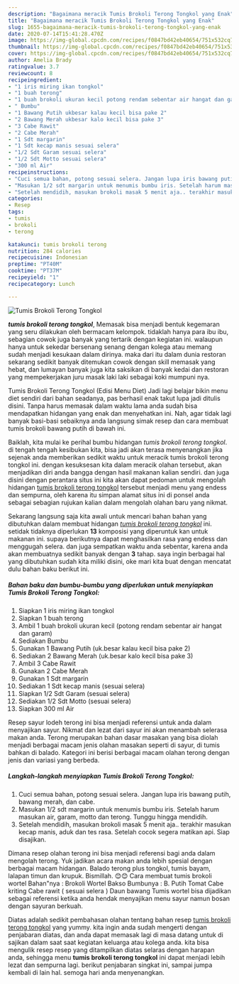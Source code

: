 ```yaml
---
description: "Bagaimana meracik Tumis Brokoli Terong Tongkol yang Enak"
title: "Bagaimana meracik Tumis Brokoli Terong Tongkol yang Enak"
slug: 1655-bagaimana-meracik-tumis-brokoli-terong-tongkol-yang-enak
date: 2020-07-14T15:41:28.470Z
image: https://img-global.cpcdn.com/recipes/f0847bd42eb40654/751x532cq70/tumis-brokoli-terong-tongkol-foto-resep-utama.jpg
thumbnail: https://img-global.cpcdn.com/recipes/f0847bd42eb40654/751x532cq70/tumis-brokoli-terong-tongkol-foto-resep-utama.jpg
cover: https://img-global.cpcdn.com/recipes/f0847bd42eb40654/751x532cq70/tumis-brokoli-terong-tongkol-foto-resep-utama.jpg
author: Amelia Brady
ratingvalue: 3.7
reviewcount: 8
recipeingredient:
- "1 iris miring ikan tongkol"
- "1 buah terong"
- "1 buah brokoli ukuran kecil potong rendam sebentar air hangat dan garam"
- " Bumbu"
- "1 Bawang Putih ukbesar kalau kecil bisa pake 2"
- "2 Bawang Merah ukbesar kalo kecil bisa pake 3"
- "3 Cabe Rawit"
- "2 Cabe Merah"
- "1 Sdt margarin"
- "1 Sdt kecap manis sesuai selera"
- "1/2 Sdt Garam sesuai selera"
- "1/2 Sdt Motto sesuai selera"
- "300 ml Air"
recipeinstructions:
- "Cuci semua bahan, potong sesuai selera. Jangan lupa iris bawang putih, bawang merah, dan cabe."
- "Masukan 1/2 sdt margarin untuk menumis bumbu iris. Setelah harum masukan air, garam, motto dan terong. Tunggu hingga mendidih."
- "Setelah mendidih, masukan brokoli masak 5 menit aja.. terakhir masukan kecap manis, aduk dan tes rasa. Setelah cocok segera matikan api. Siap disajikan."
categories:
- Resep
tags:
- tumis
- brokoli
- terong

katakunci: tumis brokoli terong 
nutrition: 284 calories
recipecuisine: Indonesian
preptime: "PT40M"
cooktime: "PT37M"
recipeyield: "1"
recipecategory: Lunch

---
```



![Tumis Brokoli Terong Tongkol](https://img-global.cpcdn.com/recipes/f0847bd42eb40654/751x532cq70/tumis-brokoli-terong-tongkol-foto-resep-utama.jpg)

<b><i>tumis brokoli terong tongkol</i></b>, Memasak bisa menjadi bentuk kegemaran yang seru dilakukan oleh bermacam kelompok. tidaklah hanya para ibu ibu, sebagian cowok juga banyak yang tertarik dengan kegiatan ini. walaupun hanya untuk sekedar bersenang senang dengan kolega atau memang sudah menjadi kesukaan dalam dirinya. maka dari itu dalam dunia restoran sekarang sedikit banyak ditemukan cowok dengan skill memasak yang hebat, dan lumayan banyak juga kita saksikan di banyak kedai dan restoran yang mempekerjakan juru masak laki laki sebagai koki mumpuni nya.

Tumis Brokoli Terong Tongkol (Edisi Menu Diet) Jadi lagi belajar bikin menu diet sendiri dari bahan seadanya, pas berhasil enak takut lupa jadi ditulis disini. Tanpa harus memasak dalam waktu lama anda sudah bisa mendapatkan hidangan yang enak dan menyehatkan ini. Nah, agar tidak lagi banyak basi-basi sebaiknya anda langsung simak resep dan cara membuat tumis brokoli bawang putih di bawah ini.

Baiklah, kita mulai ke perihal bumbu hidangan <i>tumis brokoli terong tongkol</i>. di tengah tengah kesibukan kita, bisa jadi akan terasa menyenangkan jika sejenak anda memberikan sedikit waktu untuk meracik tumis brokoli terong tongkol ini. dengan kesuksesan kita dalam meracik olahan tersebut, akan menjadikan diri anda bangga dengan hasil makanan kalian sendiri. dan juga disini dengan perantara situs ini kita akan dapat pedoman untuk mengolah hidangan <u>tumis brokoli terong tongkol</u> tersebut menjadi menu yang endess dan sempurna, oleh karena itu simpan alamat situs ini di ponsel anda sebagai sebagian rujukan kalian dalam mengolah olahan baru yang nikmat.


Sekarang langsung saja kita awali untuk mencari bahan bahan yang dibutuhkan dalam membuat hidangan <u><i>tumis brokoli terong tongkol</i></u> ini. setidak tidaknya diperlukan <b>13</b> komposisi yang diperuntuk kan untuk makanan ini. supaya berikutnya dapat menghasilkan rasa yang endess dan menggugah selera. dan juga sempatkan waktu anda sebentar, karena anda akan membuatnya sedikit banyak dengan <b>3</b> tahap. saya ingin berbagai hal yang dibutuhkan sudah kita miliki disini, oke mari kita buat dengan mencatat dulu bahan baku berikut ini.

<!--inarticleads1-->

##### Bahan baku dan bumbu-bumbu yang diperlukan untuk menyiapkan Tumis Brokoli Terong Tongkol:

1. Siapkan 1 iris miring ikan tongkol
1. Siapkan 1 buah terong
1. Ambil 1 buah brokoli ukuran kecil (potong rendam sebentar air hangat dan garam)
1. Sediakan  Bumbu
1. Gunakan 1 Bawang Putih (uk.besar kalau kecil bisa pake 2)
1. Sediakan 2 Bawang Merah (uk.besar kalo kecil bisa pake 3)
1. Ambil 3 Cabe Rawit
1. Gunakan 2 Cabe Merah
1. Gunakan 1 Sdt margarin
1. Sediakan 1 Sdt kecap manis (sesuai selera)
1. Siapkan 1/2 Sdt Garam (sesuai selera)
1. Sediakan 1/2 Sdt Motto (sesuai selera)
1. Siapkan 300 ml Air


Resep sayur lodeh terong ini bisa menjadi referensi untuk anda dalam menyajikan sayur. Nikmat dan lezat dari sayur ini akan menambah selerasa makan anda. Terong merupakan bahan dasar masakan yang bisa diolah menjadi berbagai macam jenis olahan masakan seperti di sayur, di tumis bahkan di balado. Kategori ini berisi berbagai macam olahan terong dengan jenis dan variasi yang berbeda. 

<!--inarticleads2-->

##### Langkah-langkah menyiapkan Tumis Brokoli Terong Tongkol:

1. Cuci semua bahan, potong sesuai selera. Jangan lupa iris bawang putih, bawang merah, dan cabe.
1. Masukan 1/2 sdt margarin untuk menumis bumbu iris. Setelah harum masukan air, garam, motto dan terong. Tunggu hingga mendidih.
1. Setelah mendidih, masukan brokoli masak 5 menit aja.. terakhir masukan kecap manis, aduk dan tes rasa. Setelah cocok segera matikan api. Siap disajikan.


Dimana resep olahan terong ini bisa menjadi referensi bagi anda dalam mengolah terong. Yuk jadikan acara makan anda lebih spesial dengan berbagai macam hidangan. Balado terong plus tongkol, tumis bayam, lalapan timun dan krupuk. Bismillah. 😊😊 Cara membuat tumis brokoli wortel Bahan&#34;nya : Brokoli Wortel Bakso Bumbunya : B. Putih Tomat Cabe kriting Cabe rawit ( sesuai selera ) Daun bawang Tumis wortel bisa dijadikan sebagai referensi ketika anda hendak menyajikan menu sayur namun bosan dengan sayuran berkuah. 

Diatas adalah sedikit pembahasan olahan tentang bahan resep <u>tumis brokoli terong tongkol</u> yang yummy. kita ingin anda sudah mengerti dengan penjabaran diatas, dan anda dapat memasak lagi di masa datang untuk di sajikan dalam saat saat kegiatan keluarga atau kolega anda. kita bisa mengulik resep resep yang ditampilkan diatas selaras dengan harapan anda, sehingga menu <b>tumis brokoli terong tongkol</b> ini dapat menjadi lebih lezat dan sempurna lagi. berikut penjabaran singkat ini, sampai jumpa kembali di lain hal. semoga hari anda menyenangkan.
